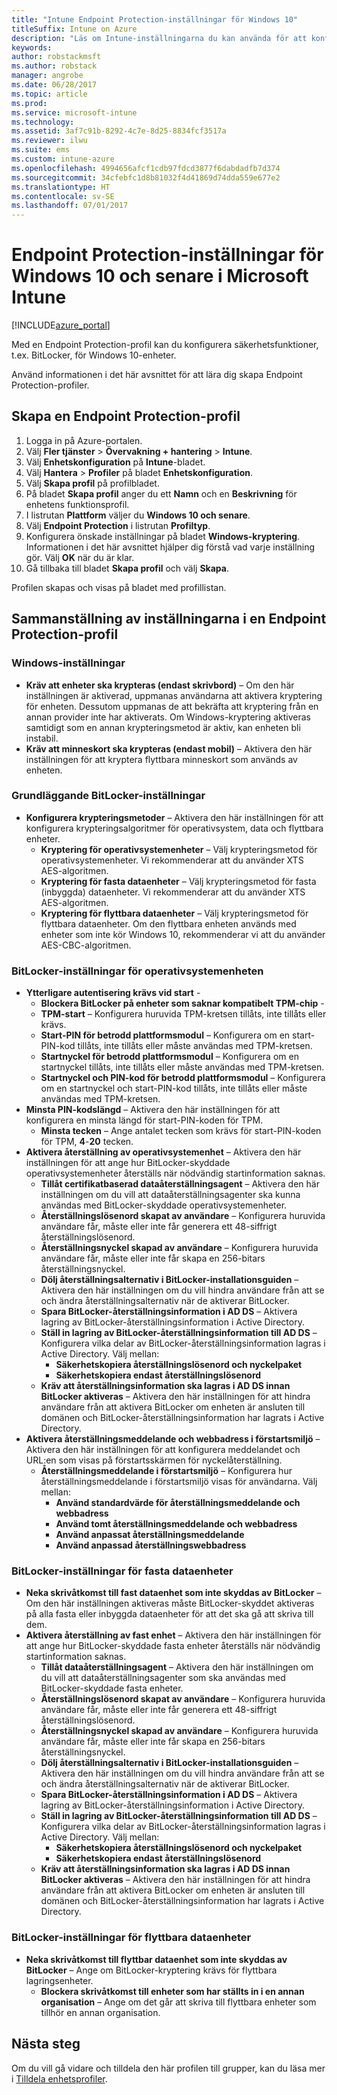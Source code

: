 ```yaml
---
title: "Intune Endpoint Protection-inställningar för Windows 10"
titleSuffix: Intune on Azure
description: "Läs om Intune-inställningarna du kan använda för att konfigurera Endpoint Protection-inställningar, för exempelvis BitLocker, på Windows 10-enheter.\""
keywords: 
author: robstackmsft
ms.author: robstack
manager: angrobe
ms.date: 06/28/2017
ms.topic: article
ms.prod: 
ms.service: microsoft-intune
ms.technology: 
ms.assetid: 3af7c91b-8292-4c7e-8d25-8834fcf3517a
ms.reviewer: ilwu
ms.suite: ems
ms.custom: intune-azure
ms.openlocfilehash: 4994656afcf1cdb97fdcd3877f6dabdadfb7d374
ms.sourcegitcommit: 34cfebfc1d8b81032f4d41869d74dda559e677e2
ms.translationtype: HT
ms.contentlocale: sv-SE
ms.lasthandoff: 07/01/2017
---
```

# <a name="endpoint-protection-settings-for-windows-10-and-later-in-microsoft-intune"></a>Endpoint Protection-inställningar för Windows 10 och senare i Microsoft Intune

[!INCLUDE[azure_portal](./includes/azure_portal.md)]

Med en Endpoint Protection-profil kan du konfigurera säkerhetsfunktioner, t.ex. BitLocker, för Windows 10-enheter.

Använd informationen i det här avsnittet för att lära dig skapa Endpoint Protection-profiler.

## <a name="create-an-endpoint-protection-profile"></a>Skapa en Endpoint Protection-profil

1. Logga in på Azure-portalen.
2. Välj **Fler tjänster** > **Övervakning + hantering** > **Intune**.
3. Välj **Enhetskonfiguration** på **Intune**-bladet.
2. Välj **Hantera** > **Profiler** på bladet **Enhetskonfiguration**.
3. Välj **Skapa profil** på profilbladet.
4. På bladet **Skapa profil** anger du ett **Namn** och en **Beskrivning** för enhetens funktionsprofil.
5. I listrutan **Plattform** väljer du **Windows 10 och senare**.
6. Välj **Endpoint Protection** i listrutan **Profiltyp**. 
7. Konfigurera önskade inställningar på bladet **Windows-kryptering**. Informationen i det här avsnittet hjälper dig förstå vad varje inställning gör. Välj **OK** när du är klar.
8. Gå tillbaka till bladet **Skapa profil** och välj **Skapa**.

Profilen skapas och visas på bladet med profillistan.

## <a name="endpoint-protection-profile-settings-reference"></a>Sammanställning av inställningarna i en Endpoint Protection-profil

### <a name="windows-settings"></a>Windows-inställningar

- **Kräv att enheter ska krypteras (endast skrivbord)** – Om den här inställningen är aktiverad, uppmanas användarna att aktivera kryptering för enheten. Dessutom uppmanas de att bekräfta att kryptering från en annan provider inte har aktiverats. Om Windows-kryptering aktiveras samtidigt som en annan krypteringsmetod är aktiv, kan enheten bli instabil.
- **Kräv att minneskort ska krypteras (endast mobil)** – Aktivera den här inställningen för att kryptera flyttbara minneskort som används av enheten.


### <a name="bitlocker-base-settings"></a>Grundläggande BitLocker-inställningar

- **Konfigurera krypteringsmetoder** – Aktivera den här inställningen för att konfigurera krypteringsalgoritmer för operativsystem, data och flyttbara enheter.
    - **Kryptering för operativsystemenheter** – Välj krypteringsmetod för operativsystemenheter. Vi rekommenderar att du använder XTS AES-algoritmen.
    - **Kryptering för fasta dataenheter** – Välj krypteringsmetod för fasta (inbyggda) dataenheter. Vi rekommenderar att du använder XTS AES-algoritmen.
    - **Kryptering för flyttbara dataenheter** – Välj krypteringsmetod för flyttbara dataenheter. Om den flyttbara enheten används med enheter som inte kör Windows 10, rekommenderar vi att du använder AES-CBC-algoritmen.


### <a name="bitlocker-os-drive-settings"></a>BitLocker-inställningar för operativsystemenheten

- **Ytterligare autentisering krävs vid start** - 
    - **Blockera BitLocker på enheter som saknar kompatibelt TPM-chip** - 
    - **TPM-start** – Konfigurera huruvida TPM-kretsen tillåts, inte tillåts eller krävs. 
    - **Start-PIN för betrodd plattformsmodul** – Konfigurera om en start-PIN-kod tillåts, inte tillåts eller måste användas med TPM-kretsen. 
    - **Startnyckel för betrodd plattformsmodul** – Konfigurera om en startnyckel tillåts, inte tillåts eller måste användas med TPM-kretsen. 
    - **Startnyckel och PIN-kod för betrodd plattformsmodul** – Konfigurera om en startnyckel och start-PIN-kod tillåts, inte tillåts eller måste användas med TPM-kretsen.
- **Minsta PIN-kodslängd** – Aktivera den här inställningen för att konfigurera en minsta längd för start-PIN-koden för TPM.
    - **Minsta tecken** – Ange antalet tecken som krävs för start-PIN-koden för TPM, **4**-**20** tecken.
- **Aktivera återställning av operativsystemenhet** – Aktivera den här inställningen för att ange hur BitLocker-skyddade operativsystemenheter återställs när nödvändig startinformation saknas.
    - **Tillåt certifikatbaserad dataåterställningsagent** – Aktivera den här inställningen om du vill att dataåterställningsagenter ska kunna användas med BitLocker-skyddade operativsystemenheter.
    - **Återställningslösenord skapat av användare** – Konfigurera huruvida användare får, måste eller inte får generera ett 48-siffrigt återställningslösenord.
    - **Återställningsnyckel skapad av användare** – Konfigurera huruvida användare får, måste eller inte får skapa en 256-bitars återställningsnyckel.
    - **Dölj återställningsalternativ i BitLocker-installationsguiden** – Aktivera den här inställningen om du vill hindra användare från att se och ändra återställningsalternativ när de aktiverar BitLocker.
    - **Spara BitLocker-återställningsinformation i AD DS** – Aktivera lagring av BitLocker-återställningsinformation i Active Directory.
    - **Ställ in lagring av BitLocker-återställningsinformation till AD DS** – Konfigurera vilka delar av BitLocker-återställningsinformation lagras i Active Directory. Välj mellan:
        - **Säkerhetskopiera återställningslösenord och nyckelpaket**
        - **Säkerhetskopiera endast återställningslösenord**
    - **Kräv att återställningsinformation ska lagras i AD DS innan BitLocker aktiveras** – Aktivera den här inställningen för att hindra användare från att aktivera BitLocker om enheten är ansluten till domänen och BitLocker-återställningsinformation har lagrats i Active Directory.
- **Aktivera återställningsmeddelande och webbadress i förstartsmiljö** – Aktivera den här inställningen för att konfigurera meddelandet och URL:en som visas på förstartsskärmen för nyckelåterställning.
    - **Återställningsmeddelande i förstartsmiljö** – Konfigurera hur återställningsmeddelande i förstartsmiljö visas för användarna. Välj mellan:
        - **Använd standardvärde för återställningsmeddelande och webbadress**
        - **Använd tomt återställningsmeddelande och webbadress**
        - **Använd anpassat återställningsmeddelande**
        - **Använd anpassad återställningswebbadress**


### <a name="bitlocker-fixed-data-drive-settings"></a>BitLocker-inställningar för fasta dataenheter

- **Neka skrivåtkomst till fast dataenhet som inte skyddas av BitLocker** – Om den här inställningen aktiveras måste BitLocker-skyddet aktiveras på alla fasta eller inbyggda dataenheter för att det ska gå att skriva till dem.
- **Aktivera återställning av fast enhet** – Aktivera den här inställningen för att ange hur BitLocker-skyddade fasta enheter återställs när nödvändig startinformation saknas.
    - **Tillåt dataåterställningsagent** – Aktivera den här inställningen om du vill att dataåterställningsagenter som ska användas med BitLocker-skyddade fasta enheter.
    - **Återställningslösenord skapat av användare** – Konfigurera huruvida användare får, måste eller inte får generera ett 48-siffrigt återställningslösenord.  
    - **Återställningsnyckel skapad av användare** – Konfigurera huruvida användare får, måste eller inte får skapa en 256-bitars återställningsnyckel.
    - **Dölj återställningsalternativ i BitLocker-installationsguiden** – Aktivera den här inställningen om du vill hindra användare från att se och ändra återställningsalternativ när de aktiverar BitLocker.
    - **Spara BitLocker-återställningsinformation i AD DS** – Aktivera lagring av BitLocker-återställningsinformation i Active Directory.
    - **Ställ in lagring av BitLocker-återställningsinformation till AD DS** – Konfigurera vilka delar av BitLocker-återställningsinformation lagras i Active Directory. Välj mellan:
        - **Säkerhetskopiera återställningslösenord och nyckelpaket**
        - **Säkerhetskopiera endast återställningslösenord**
    - **Kräv att återställningsinformation ska lagras i AD DS innan BitLocker aktiveras** – Aktivera den här inställningen för att hindra användare från att aktivera BitLocker om enheten är ansluten till domänen och BitLocker-återställningsinformation har lagrats i Active Directory.


### <a name="bitlocker-removable-data-drive-settings"></a>BitLocker-inställningar för flyttbara dataenheter

- **Neka skrivåtkomst till flyttbar dataenhet som inte skyddas av BitLocker** – Ange om BitLocker-kryptering krävs för flyttbara lagringsenheter.
    - **Blockera skrivåtkomst till enheter som har ställts in i en annan organisation** – Ange om det går att skriva till flyttbara enheter som tillhör en annan organisation.



## <a name="next-steps"></a>Nästa steg

Om du vill gå vidare och tilldela den här profilen till grupper, kan du läsa mer i [Tilldela enhetsprofiler](device-profile-assign.md).


